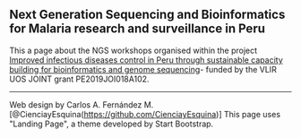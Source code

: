 ## Next Generation Sequencing and Bioinformatics for Malaria research and surveillance in Peru

This a page about the NGS workshops organised within the project [Improved infectious diseases control in Peru through sustainable capacity building for bioinformatics and genome sequencing](https://www.vliruos.be/en/projects/project/22?pid=4193)- funded by the VLIR UOS JOINT grant PE2019JOI018A102.

----
Web design by Carlos A. Fernández M. [@CienciayEsquina(https://github.com/CienciayEsquina)]
This page uses "Landing Page", a theme developed by Start Bootstrap.
